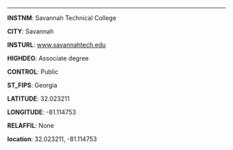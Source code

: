 
---
**INSTNM**: Savannah Technical College

**CITY**: Savannah

**INSTURL**: www.savannahtech.edu

**HIGHDEG**: Associate degree

**CONTROL**: Public

**ST_FIPS**: Georgia

**LATITUDE**: 32.023211

**LONGITUDE**: -81.114753

**RELAFFIL**: None

**location**: 32.023211, -81.114753